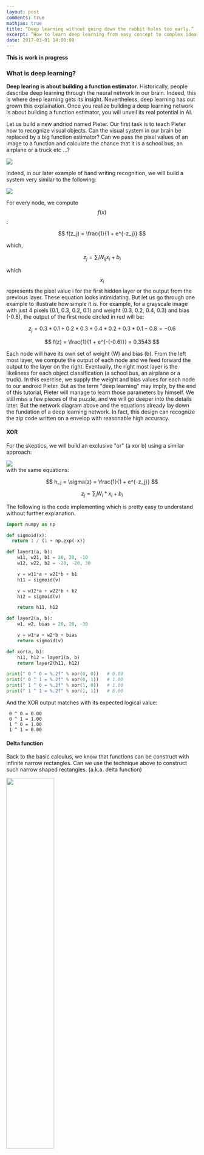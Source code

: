 ```yaml
---
layout: post
comments: true
mathjax: true
title: “Deep learning without going down the rabbit holes too early.”
excerpt: “How to learn deep learning from easy concept to complex idea? How to build insight along the way?”
date: 2017-03-01 14:00:00
---
```

**This is work in progress**

### What is deep learning?
**Deep learing is about building a function estimator.** Historically, people describe deep learning through the neural network in our brain. Indeed, this is where deep learning gets its insight.  Nevertheless, deep learning has out grown this explaination. Once you realize building a deep learning network is about building a function estimator, you will unveil its real potential in AI.
 
Let us build a new andriod named Pieter. Our first task is to teach Pieter how to recognize visual objects. Can the visual system in our brain be replaced by a big function estimator? Can we pass the pixel values of an image to a function and calculate the chance that it is a school bus, an airplane or a truck etc ...?

<div class="imgcap">
<img src="/assets/dl_intro/deep_learner.jpg" style="border:none;">
</div>

Indeed, in our later example of hand writing recognition, we will build a system very similar to the following:
<div class="imgcap">
<img src="/assets/dl_intro/fc.jpg" style="border:none;">
</div>

For every node, we compute
$$
f(x)
$$ 
:

$$
f(z_j) = \frac{1}{1 + e^{-z_j}}
$$

which, 

$$
z_j = \sum_{i} W_{ij} x_{i} + b_{i}
$$

which
$$
x_{i}
$$ 
represents the pixel value i for the first hidden layer or the output from the previous layer.
These equation looks intimidating. But let us go through one example to illustrate how simple it is. For example, for a grayscale image with just 4 pixels (0.1, 0.3, 0.2, 0.1) and weight (0.3, 0.2, 0.4, 0.3) and bias (-0.8), the output of the first node circled in red will be:

$$
z_j =  0.3*0.1 + 0.2*0.3 + 0.4*0.2 + 0.3*0.1  - 0.8 = -0.6
$$

$$
f(z) =  \frac{1}{1 + e^{-(-0.6)}} = 0.3543
$$

Each node will have its own set of weight (W) and bias (b). From the left most layer, we compute the output of each node and we feed forward the output to the layer on the right. Eventually, the right most layer is the likeliness for each object classification (a school bus, an airplane or a truck). In this exercise, we supply the weight and bias values for each node to our android Pieter. But as the term "deep learning" may imply, by the end of this tutorial, Pieter will manage to learn those parameters by himself. We still miss a few pieces of the puzzle, and we will go deeper into the details later. But the network diagram above and the equations already lay down the fundation of a deep learning network. In fact, this design can recognize the zip code written on a envelop with reasonable high accuracy.

#### XOR
For the skeptics, we will build an exclusive "or" (a xor b) using a similar approach:
<div class="imgcap">
<img src="/assets/dl_intro/xor.jpg" style="border:none;">
</div>
with the same equations:

$$
h_j = \sigma(z) = \frac{1}{1 + e^{-z_j}}
$$

$$
z_j =  \sum_{i} W_i * x_i + b_i
$$

The following is the code implementing which is pretty easy to understand without further explanation.
```python
import numpy as np

def sigmoid(x):
  return 1 / (1 + np.exp(-x))

def layer1(a, b):
    w11, w21, b1 = 20, 20, -10
    w12, w22, b2 = -20, -20, 30

    v = w11*a + w21*b + b1
    h11 = sigmoid(v)

    v = w12*a + w22*b + b2
    h12 = sigmoid(v)

    return h11, h12

def layer2(a, b):
    w1, w2, bias = 20, 20, -30

    v = w1*a + w2*b + bias
    return sigmoid(v)

def xor(a, b):
    h11, h12 = layer1(a, b)
    return layer2(h11, h12)

print(" 0 ^ 0 = %.2f" % xor(0, 0))   # 0.00
print(" 0 ^ 1 = %.2f" % xor(0, 1))   # 1.00
print(" 1 ^ 0 = %.2f" % xor(1, 0))   # 1.00
print(" 1 ^ 1 = %.2f" % xor(1, 1))   # 0.00
```
And the XOR output matches with its expected logical value:
```
 0 ^ 0 = 0.00
 0 ^ 1 = 1.00
 1 ^ 0 = 1.00
 1 ^ 1 = 0.00
```
#### Delta function
Back to the basic calculus, we know that functions can be construct with infinite narrow rectangles. Can we use the technique above to construct such narrow shaped rectangles. (a.k.a. delta function)

<div class="imgcap">
<img src="/assets/dl_intro/delta.png" style="border:none;width:50%">
</div>

Here is the code listing using the same set of equations and network layoyt:
```python
import numpy as np
import matplotlib.pyplot as plt

def sigmoid(x):
  return 1 / (1 + np.exp(-x))

def layer1(x):
    h11 = sigmoid(1000 * x - 400)
    h12 = sigmoid(1000 * x - 500)
    return h11, h12

def layer2(v1, v2):
    return sigmoid(0.8 * v1 - 0.8 * v2)

def func_estimator(x):
    h11, h12 = layer1(x)
    return layer2(h11, h12)

x = np.arange(0, 3, 0.001)
y = func_estimator(x)

plt.plot(x, y)
plt.show()
```
Which output something similar to a delta function:
<div class="imgcap">
<img src="/assets/dl_intro/delta_func.png" style="border:none;width:60%">
</div>

Discussing XOR or the delta function is not significant in deep learning.  But through this exercise, we demonstrate the potential of building a complex function estimator through a network of simple computation nodes.

### Build a Linear regression model


### Learning from mistakes
**Deep learing is about learning from mistakes.**

#### Gradient descent

#### Backpropagation

#### Learning rate

### Non-linearity

### Classifier

#### Logistic regression (Sigmoid)

### Deep learing network (Fully-connected layers)

#### Sigmoid classifier

#### Mean square error 

### Backpropagation

### Issues

### Exploding and vanishing gradient

### Cross entropy cost function

### Softmax classifier

### Log likelihood

### Activation function
#### Sigmoid
#### ReLU
#### tanh

### Network layers

### Implementation

### Mini-batch gradient descent

### Overfit

### Regularization
#### Train/validation accuracy
#### L0, L1, L2 regularization
#### Gradient clipping
#### Dropout

### Weight initialization

### Insanity check
#### Gradient checking
#### Initial loss
#### Without regularization and with small dataset

### Trouble shooting
#### Plotting loss
#### Train/validation accuracy
#### Ratio of weight updates
#### Activation per layer
#### First layer visualization

### Cost function
#### MSE
#### Cross entropy, Negative likelihood
#### Margin loss/hinge loss/SVM
#### L2 Loss vs softmax

### Training parameters
#### Momentum update
#### Adagrad
#### Adam
#### Rate decay

### Data preprocessing
#### Scaling (Mean/normalization)
#### Whitening 

### Batch normalization

### Hyperparameter tuning

#### Cross validation
#### Random search

### CNN

### LSTM

### Backprogation

### Data argumentation

### Model ensembles
























